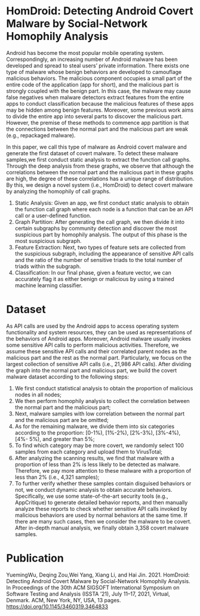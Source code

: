 # HomDroid: Detecting Android Covert Malware by Social-Network Homophily Analysis
Android has become the most popular mobile operating system.
Correspondingly, an increasing number of Android malware has
been developed and spread to steal users’ private information. There
exists one type of malware whose benign behaviors are developed
to camouflage malicious behaviors. The malicious component occupies
a small part of the entire code of the application (app for
short), and the malicious part is strongly coupled with the benign
part. In this case, the malware may cause false negatives when
malware detectors extract features from the entire apps to conduct
classification because the malicious features of these apps may be
hidden among benign features. Moreover, some previous work aims
to divide the entire app into several parts to discover the malicious
part. However, the premise of these methods to commence app
partition is that the connections between the normal part and the
malicious part are weak (e.g., repackaged malware).

In this paper, we call this type of malware as Android covert
malware and generate the first dataset of covert malware. To detect
these malware samples,we first conduct static analysis to extract the
function call graphs. Through the deep analysis from these graphs,
we observe that although the correlations between the normal part
and the malicious part in these graphs are high, the degree of these
correlations has a unique range of distribution. By this, we design a
novel system (i.e., HomDroid) to detect covert malware by analyzing
the homophily of call graphs.

1) Static Analysis: Given an app, we first conduct static analysis
to obtain the function call graph where each node is a
function that can be an API call or a user-defined function.
2) Graph Partition: After generating the call graph, we then
divide it into certain subgraphs by community detection and
discover the most suspicious part by homophily analysis.
The output of this phase is the most suspicious subgraph.
3) Feature Extraction: Next, two types of feature sets are collected
from the suspicious subgraph, including the appearance
of sensitive API calls and the ratio of the number of
sensitive triads to the total number of triads within the subgraph.
4) Classification: In our final phase, given a feature vector,
we can accurately flag it as either benign or malicious by
using a trained machine learning classifier.

# Dataset
As API calls are used by the Android apps to access operating system functionality and system resources, 
they can be used as representations of the behaviors of Android apps. 
Moreover, Android malware usually invokes some sensitive API calls to perform malicious activities. 
Therefore, we assume these sensitive API calls and their correlated parent nodes as the malicious part and the rest as the normal part. 
Particularly, we focus on the largest collection of sensitive API calls (i.e., 21,986 API calls).
After dividing the graph into the normal part and malicious part, we build the covert malware dataset according to the following steps: 
1) We first conduct statistical analysis to obtain the proportion of malicious nodes in all nodes; 
2) We then perform homophily analysis to collect the correlation between the normal part and the malicious part; 
3) Next, malware samples with low correlation between the normal part and the malicious part are be omitted; 
4) As for the remaining malware, we divide them into six categories according to the proportion: [0-1%), [1%-2%), [2%-3%), [3%-4%), [4%- 5%), and greater than 5%;
5) To find which category may be more covert, we randomly select 100 samples from each category and upload them to VirusTotal; 
6) After analyzing the scanning results, we find that malware with a proportion of less than 2\% is less likely to be detected as malware. Therefore, we pay more attention to these malware with a proportion of less than 2% (i.e., 4,321 samples);
7) To further verify whether these samples contain disguised behaviors or not, we conduct dynamic analysis to obtain accurate behaviors. Specifically, we use some state-of-the-art security tools (e.g., AppCritique) to generate detailed behavior reports, and then manually analyze these reports to check whether sensitive API calls invoked by malicious behaviors are used by normal behaviors at the same time. If there are many such cases, then we consider the malware to be covert. After in-depth manual analysis, we finally obtain 3,358 covert malware samples.

# Publication
YuemingWu, Deqing Zou,Wei Yang, Xiang Li, and Hai Jin. 2021. HomDroid:
Detecting Android Covert Malware by Social-Network Homophily Analysis.
In Proceedings of the 30th ACM SIGSOFT International Symposium on Software
Testing and Analysis (ISSTA ’21), July 11–17, 2021, Virtual, Denmark. ACM,
New York, NY, USA, 13 pages. https://doi.org/10.1145/3460319.3464833
